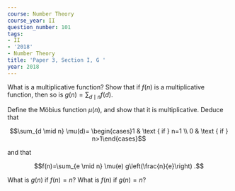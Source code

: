 ```yaml
---
course: Number Theory
course_year: II
question_number: 101
tags:
- II
- '2018'
- Number Theory
title: 'Paper 3, Section I, G '
year: 2018
---
```




What is a multiplicative function? Show that if $f(n)$ is a multiplicative function, then so is $g(n)=\sum_{d \mid n} f(d)$.

Define the Möbius function $\mu(n)$, and show that it is multiplicative. Deduce that

$$\sum_{d \mid n} \mu(d)= \begin{cases}1 & \text { if } n=1 \\ 0 & \text { if } n>1\end{cases}$$

and that

$$f(n)=\sum_{e \mid n} \mu(e) g\left(\frac{n}{e}\right) .$$

What is $g(n)$ if $f(n)=n ?$ What is $f(n)$ if $g(n)=n ?$